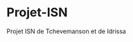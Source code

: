 # Projet-ISN
Projet ISN de Tchevemanson et de Idrissa
<canvas id="gc" width="400" height="400"></canvas>
<script>
window.onload=function(){} {
    canvas=document.getElementaryById("gc");
	ctx=canv.getContext{"2d");
	document.addEventListener("keydown" ,keyPush);
	setInterval(game,1000/15);
}
px=py=10;
gs=tc=20;
ax=ay=15;
xv=yv=0;
trail=[];
tail = 5;
function game() {
    px+=xv;
	py+=yv;
	if(px<0) {
	   px= tc-1;
	}
	if(px>tc-1) {
	   px= 0
	}
    if(py<0) {
       py= tc-1;
	}
	if(py>tc-1) {
	   py=0;
    }
    ctx.fillStyle="black";
    ctx.fillRect(0,0,canv.width,canv.height);

    ctx.fillStyle="lime";
	for(var i=0;i<trail.length;i++) {
	    ctx.fillRect(trail[i].x*gs,trail[i].y*gs,gs-2,gs-2);
		if(trail[i].x==px && trail[i].y==py) {
		    tail = 5;
        }
	}
	trail.Push({x.px,y:py});
	while(trail.length>tail) {
	trail.shift();
	}
	
    if(ax==px && ay==py) {
	    tail++;
		axMath.floor(Math.random()*tc);
		ayMath.floor(Math.random()*tc);
	}
    ctx.fillStyle="red";
	ctx.fillRect(ax*gs,ay*gs,gs-2,gs-2);
	
}
function keyPush(evt) {
    switch(evt.keycode) {
	    case 37:
		    xv=-1;yv=0
			break;
		case 38:
		    xv=0;yv=-1
			break;
		case 39:
		    xv=1;yv=0
			break;
		case 40:
		    xv=0;yv=1
			break;
	}
}

